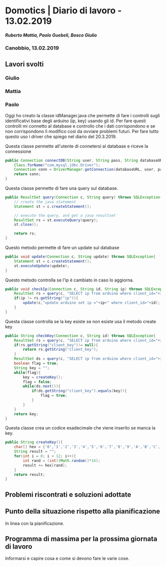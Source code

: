 # Domotics | Diario di lavoro - 13.02.2019

##### Ruberto Mattia, Paolo Guebeli, Bosco Giulio

### Canobbio, 13.02.2019

## Lavori svolti

### Giulio

### Mattia

### Paolo

Oggi ho creato la classe idManager.java che permette di fare i controlli sugli
identificativi base degli arduino (ip, key) usando gli id. Per fare questi controlli
mi connetto al database e controllo che i dati corrispondono e se non corrispondono
li modifico così da ovviare problemi futuri. Per fare tutto questo uso i driver che
spiego nel diario del 20.3.2019.

Questa classe permette all'utente di connetersi al database e riceve la connessione
```java
public Connection connectDB(String user, String pass, String databaseURL) throws SQLException, ClassNotFoundException{
    Class.forName("com.mysql.jdbc.Driver");
    Connection conn = DriverManager.getConnection(databaseURL, user, pass);
    return conn;
}
```

Questa classe permette di fare una query sul database.
```java
public ResultSet query(Connection c, String query) throws SQLException{
    // create the java statement
    Statement st = c.createStatement();

    // execute the query, and get a java resultset
    ResultSet rs = st.executeQuery(query);
    st.close();

    return rs;
}
```

Questo metodo permette di fare un update sul database
```java
public void update(Connection c, String update) throws SQLException{
    Statement st = c.createStatement();
    st.executeUpdate(update);
}
```

Questo metodo controlla se l'ip è cambiato in caso lo aggiorna.
```java
public void checkIp(Connection c, String id, String ip) throws SQLException{
    ResultSet rs = query(c, "SELECT ip from arduino where client_id="+id);
    if(ip != rs.getString("ip")){
        update(c,"update arduino set ip ="+ip+" where client_id="+id);
    }
}
```

Questa classe controlla se la key esiste se non esiste usa il metodo create key
```java
public String checkKey(Connection c, String id) throws SQLException{
    ResultSet rs = query(c, "SELECT ip from arduino where client_id="+id);
    if(rs.getString("client_key")!= null){
        return rs.getString("client_key");
    }
    ResultSet ds = query(c, "SELECT ip from arduino where client_id="+id);
    boolean flag = true;
    String key = "";
    while(flag){
        key = createKey();
        flag = false;
        while(ds.next()){
            if(ds.getString("client_key").equals(key)){
                flag = true;
            }
        }
    }
    return key;
}
```

Questa classe crea un codice esadecimale che viene inserito se manca la key.
```java
public String createKey(){
    char[] hex = {'0','1','2','3','4','5','6','7','8','9','A','B','C','D','E','F'};
    String result = "";
    for(int i = 0; i < 12; i++){
        int rand = (int)(Math.random()*16);
        result += hex[rand];
    }
    return result;
}
```
##  Problemi riscontrati e soluzioni adottate


##  Punto della situazione rispetto alla pianificazione
In linea con la pianificazione.


## Programma di massima per la prossima giornata di lavoro
Informarsi e capire cosa e come si devono fare le varie cose.
